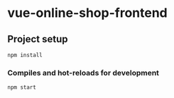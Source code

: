 # vue-online-shop-frontend

## Project setup
```
npm install
```

### Compiles and hot-reloads for development
```
npm start
```
